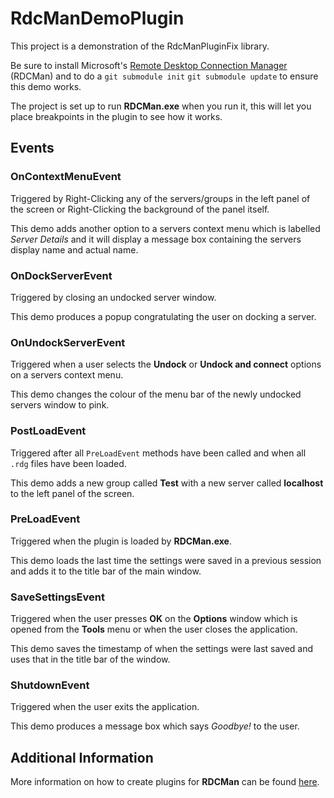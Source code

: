 # RdcManDemoPlugin

This project is a demonstration of the RdcManPluginFix library.

Be sure to install Microsoft's [Remote Desktop Connection Manager](https://www.microsoft.com/en-gb/download/details.aspx?id=44989) (RDCMan) and to do a `git submodule init` `git submodule update` to ensure this demo works.

The project is set up to run **RDCMan.exe** when you run it, this will let you place breakpoints in the plugin to see how it works.

## Events

### OnContextMenuEvent

Triggered by Right-Clicking any of the servers/groups in the left panel of the screen or Right-Clicking the background of the panel itself.

This demo adds another option to a servers context menu which is labelled _Server Details_ and it will display a message box containing the servers display name and actual name.

### OnDockServerEvent

Triggered by closing an undocked server window.

This demo produces a popup congratulating the user on docking a server.

### OnUndockServerEvent

Triggered when a user selects the **Undock** or **Undock and connect** options on a servers context menu.

This demo changes the colour of the menu bar of the newly undocked servers window to pink.

### PostLoadEvent

Triggered after all `PreLoadEvent` methods have been called and when all `.rdg` files have been loaded.

This demo adds a new group called **Test** with a new server called **localhost** to the left panel of the screen.

### PreLoadEvent

Triggered when the plugin is loaded by **RDCMan.exe**.

This demo loads the last time the settings were saved in a previous session and adds it to the title bar of the main window.

### SaveSettingsEvent

Triggered when the user presses **OK** on the **Options** window which is opened from the **Tools** menu or when the user closes the application.

This demo saves the timestamp of when the settings were last saved and uses that in the title bar of the window.

### ShutdownEvent

Triggered when the user exits the application.

This demo produces a message box which says _Goodbye!_ to the user.

## Additional Information

More information on how to create plugins for **RDCMan** can be found [here](https://github.com/Geosong/RdcManPluginFix).